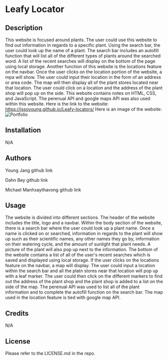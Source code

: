 # Leafy Locator

## Description

This website is focused around plants. The user could use this website to find out information in regards to a specific plant. Using the search bar, the user could look up the name of a plant. The search bar includes an autofill function that will list all of the different types of plants around the searched word. A list of the recent searches will display on the bottom of the page using local storage. Another function of this website is the locations feature on the navbar. Once the user clicks on the location portion of the website, a mpa will show. The user could input their location in the form of an address or area code. The map will then display all of the plant stores located near that location. The user could click on a location and the address of the plant shop will pop up on the side. This website contains notes on HTML, CSS, and JavaScript. The perenual API and google maps API was also used within this website. 
Here is the link to the website: https://jssoyoung.github.io/Leafy-locators/
Here is an image of the website: ![Portfolio](Assets/website-screenshot.png)

## Installation

N/A

## Authors

Young Jang
github link

Dahn Bey
github link

Michael Manhxaythavong
github link

## Usage

The website is divided into different sections. The header of the website includes the title, logo and a navbar. Within the body section of the website, there is a search bar where the user could look up a plant name. Once a name is clicked on or searched, information in regards to the plant will show up such as their scientific names, any other names they go by, information on their watering cycle, and the amount of sunlight that plant needs. A picture of the plant will also pop up next to the information. The bottom of the website contains a list of all of the user's recent searches which is saved and displayed using local storage. If the user clicks on the locations feature on the navbar, a map will display. The user could input a location within the search bar and all the platn stores near that location will pop up with a leaf marker. The user could then click on the different markers to find out the address of the plant shop and the plant shop is added to a list on the side of the map. The perenual API was used to list all of the plant information and to complete the autofill function on the search bar. The map used in the location feature is tied with google map API. 

## Credits

N/A 

## License

Please refer to the LICENSE.md in the repo.